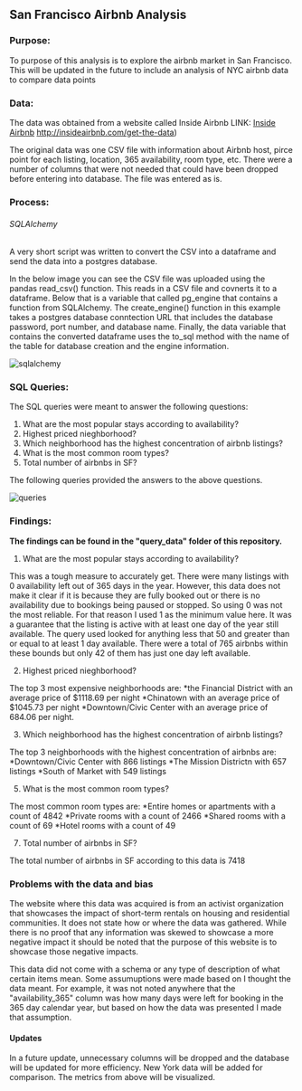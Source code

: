 ## San Francisco Airbnb Analysis

### Purpose:
To purpose of this analysis is to explore the airbnb market in San Francisco. This will be updated in the future  to include an analysis of NYC airbnb data to compare data points

### Data:
The data was obtained from a website called Inside Airbnb
LINK: [Inside Airbnb](http://insideairbnb.com/get-the-data) http://insideairbnb.com/get-the-data)

The original data was one CSV file with information about Airbnb host, pirce point for each listing, location, 365 availability, room type, etc.
There were a number of columns that were not needed that could have been dropped before entering into database. The file was entered as is.

### Process:

###### SQLAlchemy 
A very short script was written to convert the CSV into a dataframe and send the data into a postgres database.

In the below image you can see the CSV file was uploaded using the pandas read_csv() function. This reads in a CSV file and covnerts it to a dataframe.
Below that is a variable that called pg_engine that contains a function from SQLAlchemy. 
The create_engine() function in this example takes a postgres database conntection URL that includes the database password, port number, and database  name.
Finally, the data variable that contains the converted dataframe uses the to_sql method with the name of the table for database creation and the engine information.

![sqlalchemy](https://github.com/SamvsP4K/SF_Airbnb_Analysis/assets/110923091/4c7d26c0-5f7e-49c9-86a4-600f52b827a0)

### SQL Queries:

The SQL queries were meant to answer the following questions:

1. What are the most popular stays according to availability?
2. Highest priced nieghborhood?
3. Which neighborhood has the highest concentration of airbnb listings?
4. What is the most common room types?
5. Total number of airbnbs in SF?

The following queries provided the answers to the above questions.

   
![queries](https://github.com/SamvsP4K/SF_Airbnb_Analysis/assets/110923091/010e5f08-de68-4712-9970-1eae1661389a)


### Findings:

**The findings can be found in the "query_data" folder of this repository.**

1. What are the most popular stays according to availability?

This was a tough measure to accurately get. There were many listings with 0 availability left out of 365 days in the year. However, this data does not make it clear if it is because they are fully booked out or there is no availability due to bookings being paused or stopped. So using 0 was not the most reliable. For that reason I used 1 as the minimum value here. It was a guarantee that the listing is active with at least one day of the year still available. The query used looked for anything less that 50 and greater than or equal to at least 1 day available. There were a total of 765 airbnbs within these bounds but only 42 of them has just one day left available.

2. Highest priced nieghborhood?

The top 3 most expensive neighborhoods are:
*the Financial District with an average price of $1118.69 per night
*Chinatown with an average price of $1045.73 per night
*Downtown/Civic Center with an average price of 684.06 per night.

3. Which neighborhood has the highest concentration of airbnb listings?

The top 3 neighborhoods with the highest concentration of airbnbs are:
*Downtown/Civic Center with 866 listings
*The Mission Districtn with 657 listings
*South of Market with 549 listings

5. What is the most common room types?
   
The most common room types are:
*Entire homes or apartments with a count of 4842
*Private rooms with a count of 2466
*Shared rooms with a count of 69
*Hotel rooms with a count of 49

7. Total number of airbnbs in SF?

The total number of airbnbs in SF according to this data is 7418

### Problems with the data and bias

The website where this data was acquired is from an activist organization that showcases the impact of short-term rentals on housing and residential communities. 
It does not state how or where the data was gathered. While there is no proof that any information was skewed to showcase a more negative impact it should be noted that the purpose of this website is to showcase those negative impacts.

This data did not come with a schema or any type of description of what certain items mean. Some assumuptions were made based on I thought the data meant. 
For example, it was not noted anywhere that the "availability_365" column was how many days were left for booking in the 365 day calendar year, but based on how the data was presented I made that assumption.

#### Updates
In a future update, unnecessary columns will be dropped and the database will be updated for more efficiency. 
New York data will be added for comparison. 
The metrics from above will be visualized.



















